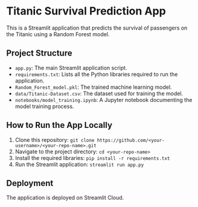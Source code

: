 # Titanic Survival Prediction App

This is a Streamlit application that predicts the survival of passengers on the Titanic using a Random Forest model.

## Project Structure
- `app.py`: The main Streamlit application script.
- `requirements.txt`: Lists all the Python libraries required to run the application.
- `Random_Forest_model.pkl`: The trained machine learning model.
- `data/Titanic-Dataset.csv`: The dataset used for training the model.
- `notebooks/model_training.ipynb`: A Jupyter notebook documenting the model training process.

## How to Run the App Locally
1. Clone this repository:
   `git clone https://github.com/<your-username>/<your-repo-name>.git`
2. Navigate to the project directory:
   `cd <your-repo-name>`
3. Install the required libraries:
   `pip install -r requirements.txt`
4. Run the Streamlit application:
   `streamlit run app.py`

## Deployment
The application is deployed on Streamlit Cloud.